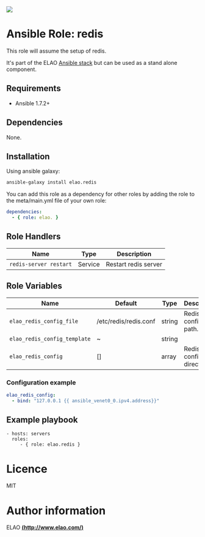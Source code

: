 <img src="http://www.elao.com/images/corpo/logo_red_small.png"/>

# Ansible Role: redis

This role will assume the setup of redis.

It's part of the ELAO [Ansible stack](http://ansible.elao.com) but can be used as a stand alone component.

## Requirements

- Ansible 1.7.2+

## Dependencies

None.

## Installation

Using ansible galaxy:

```bash
ansible-galaxy install elao.redis
```
You can add this role as a dependency for other roles by adding the role to the meta/main.yml file of your own role:

```yaml
dependencies:
  - { role: elao. }
```

## Role Handlers

| Name                   | Type    | Description          |
| ---------------------- | ------- | -------------------- |
| `redis-server restart` | Service | Restart redis server |

## Role Variables

| Name                         | Default               | Type   | Description              |
| ---------------------------- | --------------------- | ------ | ------------------------ |
| `elao_redis_config_file`     | /etc/redis/redis.conf | string | Redis config file path.  |
| `elao_redis_config_template` | ~                     | string |                          |
| `elao_redis_config`          | []                    | array  | Redis config directives. |

### Configuration example

```yaml
elao_redis_config:
  - bind: "127.0.0.1 {{ ansible_venet0_0.ipv4.address}}"
```

## Example playbook

    - hosts: servers
      roles:
         - { role: elao.redis }

# Licence

MIT

# Author information

ELAO [**(http://www.elao.com/)**](http://www.elao.com)
